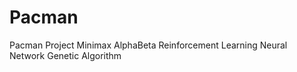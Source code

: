 Pacman
=======

Pacman Project
Minimax
AlphaBeta
Reinforcement Learning
Neural Network
Genetic Algorithm